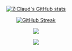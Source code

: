 <div id="stats" align="center">

[![ZiClaud's GitHub stats](https://github-readme-stats.vercel.app/api?username=ZiClaud&show_icons=true&theme=github_dark&hide_border=true&include_all_commits=true&count_private=true&rank_icon=github)](https://github.com/anuraghazra/github-readme-stats)

[![GitHub Streak](http://github-readme-streak-stats.herokuapp.com?user=ZiClaud&show_icons=true&theme=github-dark-blue&hide_border=true&date_format=j%20M%5B%20Y%5D)](https://git.io/streak-stats)

<!-- 
[![Languages](https://github-readme-stats.vercel.app/api/top-langs/?username=ZiClaud&show_icons=true&theme=github_dark&hide_border=true&include_all_commits=true)](https://github.com/anuraghazra/github-readme-stats)

[![Waketime](https://github-readme-stats.vercel.app/api/wakatime?username=ZiClaud)](https://github.com/anuraghazra/github-readme-stats)
-->

<p align="center">
  <a href="https://skillicons.dev">
    <img src="https://skillicons.dev/icons?i=flutter,dart,firebase,react,tailwind,typescript,c,cpp,java,python,git,mysql,sqlite,javascript,css,html,godot,linux,vite,vue,nuxt&perline=8" />
  </a>
</p>

[![](https://visitcount.itsvg.in/api?id=ZiClaud&label=Profile%20Views&color=12&icon=5&pretty=true)](https://visitcount.itsvg.in)
</div>
